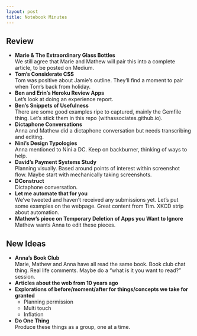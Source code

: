 ```yaml
---
layout: post
title: Notebook Minutes
---
```


## Review

- **Marie & The Extraordinary Glass Bottles**  
  We still agree that Marie and Mathew will pair this into a complete article, to be posted on Medium.
- **Tom’s Considerate CSS**  
  Tom was positive about Jamie’s outline. They’ll find a moment to pair when Tom’s back from holiday.
- **Ben and Erin’s Heroku Review Apps**  
  Let’s look at doing an experience report.
- **Ben’s Snippets of Usefulness**  
  There are some good examples ripe to captured, mainly the Gemfile thing. Let’s stick them in this repo (withassociates.github.io).
- **Dictaphone Conversations**  
  Anna and Mathew did a dictaphone conversation but needs transcribing and editing.
- **Nini’s Design Typologies**  
  Anna mentioned to Nini a DC. Keep on backburner, thinking of ways to help.
- **David’s Payment Systems Study**  
  Planning visually. Based around points of interest within screenshot flow. Maybe start with mechanically taking screenshots.
- **DConstruct**  
  Dictaphone conversation.
- **Let me automate that for you**  
  We’ve tweeted and haven’t received any submissions yet. Let’s put some examples on the webpage. Great content from Tim. XKCD strip about automation.
- **Mathew’s piece on Temporary Deletion of Apps you Want to Ignore**  
 Mathew wants Anna to edit these pieces.

## New Ideas

- **Anna’s Book Club**  
  Marie, Mathew and Anna have all read the same book. Book club chat thing. Real life comments. Maybe do a “what is it you want to read?” session.
- **Articles about the web from 10 years ago**
- **Explorations of before/moment/after for things/concepts we take for granted**
  - Planning permission
  - Multi touch
  - Inflation
- **Do One Thing**  
  Produce these things as a group, one at a time.
